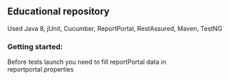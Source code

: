 ## Educational repository
Used Java 8, jUnit, Cucumber, ReportPortal, RestAssured, Maven, TestNG

### Getting started:
Before tests launch you need to fill reportPortal data in reportportal.properties